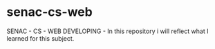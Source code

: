 # senac-cs-web
SENAC - CS - WEB DEVELOPING - In this repository i will reflect what I learned for this subject.
